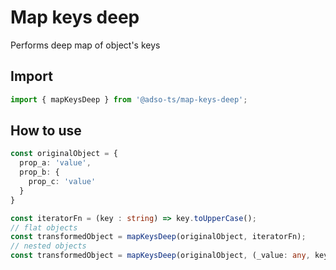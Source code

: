 # Map keys deep
Performs deep map of object's keys

## Import
```ts
import { mapKeysDeep } from '@adso-ts/map-keys-deep';
```

## How to use
```ts
const originalObject = {
  prop_a: 'value',
  prop_b: {
    prop_c: 'value'
  }
}

const iteratorFn = (key : string) => key.toUpperCase();
// flat objects
const transformedObject = mapKeysDeep(originalObject, iteratorFn);
// nested objects
const transformedObject = mapKeysDeep(originalObject, (_value: any, key: any) => iteratorFn(key));
```
